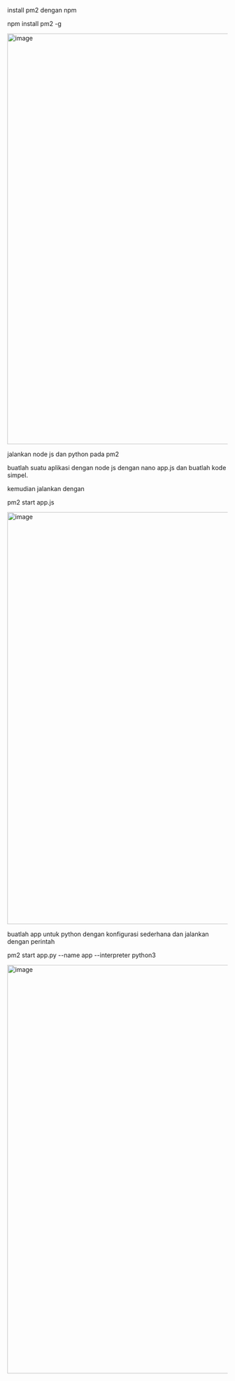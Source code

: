 install pm2 dengan npm

npm install pm2 -g

<img width="938" alt="image" src="https://github.com/fifa0903/devops17-dumbways-faizal/assets/132969781/ca0a63ea-5392-4009-95f5-2e81683ea33b">

jalankan node js dan python pada pm2

buatlah suatu aplikasi dengan node js dengan nano app.js dan buatlah kode simpel. 

kemudian jalankan dengan 

pm2 start app.js

<img width="941" alt="image" src="https://github.com/fifa0903/devops17-dumbways-faizal/assets/132969781/0ad521be-c7f0-4c56-8b3f-bcbd33e632ef">

buatlah app untuk python dengan konfigurasi sederhana dan jalankan dengan perintah

pm2 start app.py --name app --interpreter python3

<img width="933" alt="image" src="https://github.com/fifa0903/devops17-dumbways-faizal/assets/132969781/e4dfd6b3-d963-40ff-a48d-a8fb87624d5e">

